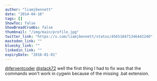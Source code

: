 ```yaml
---
author: "liamjbennett"
date: "2014-04-16"
tags: []
ShowToc: false
ShowBreadCrumbs: false
thumbnail: "/img/main/profile.jpg"
twitter_link: "https://x.com/liamjbennett/status/456518471346442240"
mastodon_link: ""
bluesky_link: ""
linkedin_link: ""
expiryDate: "2016-01-01"
---
```


[@ferventcoder](https://x.com/ferventcoder) [@stack72](https://x.com/stack72) well the first thing I had to fix was that the commands won't work in cygwin because of the missing .bat extension.


